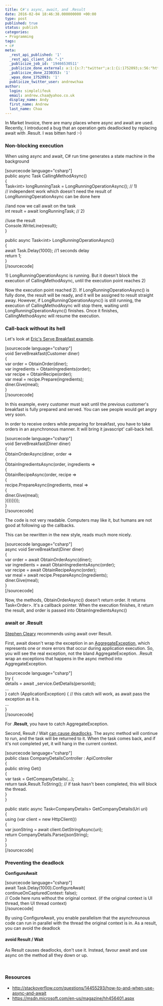 ```yaml
---
title: C#'s async, await, and .Result
date: 2016-02-04 18:46:38.000000000 +00:00
type: post
published: true
status: publish
categories:
- Programming
tags:
- c#
meta:
  _rest_api_published: '1'
  _rest_api_client_id: "-1"
  _publicize_job_id: '19466530511'
  _publicize_done_external: a:1:{s:7:"twitter";a:1:{i:1752093;s:56:"https://twitter.com/andrewchaa/status/695317559403487232";}}
  _publicize_done_2230353: '1'
  _wpas_done_1752093: '1'
  publicize_twitter_user: andrewchaa
author:
  login: simplelifeuk
  email: andrew.chaa@yahoo.co.uk
  display_name: Andy
  first_name: Andrew
  last_name: Chaa
---
```

<p>In Market Invoice, there are many places where async and await are used. Recently, I introduced a bug that an operation gets deadlocked by replacing await with .Result. I was bitten hard :-)</p>
<h3>Non-blocking execution</h3>
<p>When using async and await, C# run time generates a state machine in the background</p>
<p>[sourcecode language="csharp"]<br />
public async Task CallingMethodAsync()<br />
{<br />
    Task&lt;int&gt; longRunningTask = LongRunningOperationAsync(); // 1)<br />
    // independent work which doesn't need the result of LongRunningOperationAsync can be done here</p>
<p>    //and now we call await on the task<br />
    int result = await longRunningTask; // 2)</p>
<p>    //use the result<br />
    Console.WriteLine(result);<br />
}</p>
<p>public async Task&lt;int&gt; LongRunningOperationAsync()<br />
{<br />
    await Task.Delay(1000); //1 seconds delay<br />
    return 1;<br />
}<br />
[/sourcecode]</p>
<p>1) LongRunningOperationAsync is running. But it doesn't block the execution of CallingMethodAsync, until the execution point reaches 2)</p>
<p>Now the execution point reached 2). If LongRunningOperationAsync() is fully done, the result will be ready, and it will be assigned to result straight away. However, if LongRunningOperationAsync() is still running, the execution of CallingMethodAsync will stop there, waiting until LongRunningOperationAsync() finishes. Once it finishes, CallingMethodAsync will resume the execution.</p>
<h3>Call-back without its hell</h3>
<p>Let's look at <a href="https://msdn.microsoft.com/en-us/magazine/hh456401.aspx">Eric's Serve Breakfast example</a>.</p>
<p>[sourcecode language="csharp"]<br />
void ServeBreakfast(Customer diner)<br />
{<br />
    var order = ObtainOrder(diner);<br />
    var ingredients = ObtainIngredients(order);<br />
    var recipe = ObtainRecipe(order);<br />
    var meal = recipe.Prepare(ingredients);<br />
    diner.Give(meal);<br />
}<br />
[/sourcecode]</p>
<p>In this example, every customer must wait until the previous customer's breakfast is fully prepared and served. You can see people would get angry very soon.</p>
<p>In order to receive orders while preparing for breakfast, you have to take orders in an asynchronous manner. It will bring it javascript' call-back hell.</p>
<p>[sourcecode language="csharp"]<br />
void ServeBreakfast(Diner diner)<br />
{<br />
  ObtainOrderAsync(diner, order =&gt;<br />
  {<br />
    ObtainIngredientsAsync(order, ingredients =&gt;<br />
    {<br />
      ObtainRecipeAsync(order, recipe =&gt;<br />
      {<br />
        recipe.PrepareAsync(ingredients, meal =&gt;<br />
        {<br />
          diner.Give(meal);<br />
        })})})});<br />
}<br />
[/sourcecode]</p>
<p>The code is not very readable. Computers may like it, but humans are not good at following up the callbacks.</p>
<p>This can be rewritten in the new style, reads much more nicely.</p>
<p>[sourcecode language="csharp"]<br />
async void ServeBreakfast(Diner diner)<br />
{<br />
  var order = await ObtainOrderAsync(diner);<br />
  var ingredients = await ObtainIngredientsAsync(order);<br />
  var recipe = await ObtainRecipeAsync(order);<br />
  var meal = await recipe.PrepareAsync(ingredients);<br />
  diner.Give(meal);<br />
}<br />
[/sourcecode]</p>
<p>Now, the methods, ObtainOrderAsync() doesn't return order. It returns Task&lt;Order&gt;. It's a callback pointer. When the execution finishes, it return the result, and order is passed into ObtainIngredientsAsync()</p>
<h3>await or .Result</h3>
<p><a href="http://blog.stephencleary.com/">Stephen Cleary</a> recommends using await over Result.</p>
<p>First, await doesn't wrap the exception in an <a href="https://msdn.microsoft.com/en-us/library/system.aggregateexception(v=vs.110).aspx">AggregateException</a>, which represents one or more errors that occur during application execution. So, you will see the real exception, not the bland AggregateException. .Result wrap an exceptions that happens in the async method into AggregateException.</p>
<p>[sourcecode language="csharp"]<br />
try {<br />
    details = await _service.GetDetails(personId);<br />
    ...<br />
} catch (ApplicationException) { // this catch will work, as await pass the exception as it is.<br />
    ...<br />
}<br />
[/sourcecode]</p>
<p>For <strong>.Result</strong>, you have to catch AggregateException.</p>
<p>Second, Result / Wait <a href="http://blog.stephencleary.com/2012/07/dont-block-on-async-code.html">can cause deadlocks</a>. The async method will continue to run, and the task will be returned to it. When the task comes back, and if it's not completed yet, it will hang in the current context.</p>
<p>[sourcecode language="csharp"]<br />
public class CompanyDetailsController : ApiController<br />
{<br />
    public string Get()<br />
    {<br />
       var task = GetCompanyDetails(...);<br />
       return task.Result.ToString(); // if task hasn't been completed, this will block the thread.<br />
    }<br />
}</p>
<p>public static async Task&lt;CompanyDetails&gt; GetCompanyDetails(Uri uri)<br />
{<br />
    using (var client = new HttpClient())<br />
    {<br />
        var jsonString = await client.GetStringAsync(uri);<br />
        return CompanyDetails.Parse(jsonString);<br />
    }<br />
}<br />
[/sourcecode]</p>
<h3>Preventing the deadlock</h3>
<p><strong>ConfigureAwait</strong></p>
<p>[sourcecode language="csharp"]<br />
await Task.Delay(1000).ConfigureAwait(<br />
    continueOnCapturedContext: false);<br />
  // Code here runs without the original context. (if the original context is UI thread, then UI thread context)<br />
[/sourcecode]</p>
<p>By using ConfigureAwait, you enable parallelism that the asynchrounous code can run in parallel with the thread the original context is in. As a result, you can avoid the deadlock</p>
<h4>avoid Result / Wait</h4>
<p>As Result causes deadlocks, don't use it. Instead, favour await and use async on the method all they down or up.</p>
<p>&nbsp;</p>
<h3>Resources</h3>
<ul>
<li><a href="http://stackoverflow.com/questions/14455293/how-to-and-when-use-async-and-await">http://stackoverflow.com/questions/14455293/how-to-and-when-use-async-and-await</a></li>
<li><a href="https://msdn.microsoft.com/en-us/magazine/hh456401.aspx">https://msdn.microsoft.com/en-us/magazine/hh456401.aspx</a></li>
</ul>
<p>&nbsp;</p>
